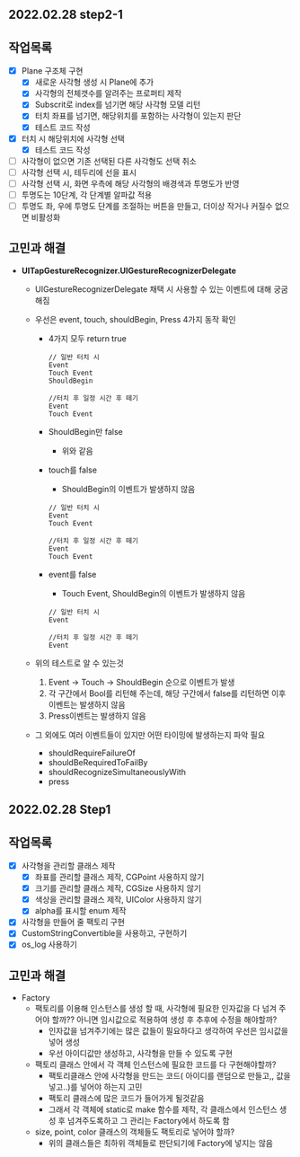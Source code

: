 ## 2022.02.28 step2-1

## 작업목록

- [x] Plane 구조체 구현
  - [x] 새로운 사각형 생성 시 Plane에 추가
  - [x] 사각형의 전체갯수를 알려주는 프로퍼티 제작
  - [x] Subscrit로 index를 넘기면 해당 사각형 모델 리턴
  - [x] 터치 좌표를 넘기면, 해당위치를 포함하는 사각형이 있는지 판단
  - [x] 테스트 코드 작성
- [x] 터치 시 해당위치에 사각형 선택
  - [x] 테스트 코드 작성
- [ ] 사각형이 없으면 기존 선택된 다른 사각형도 선택 취소
- [ ] 사각형 선택 시, 테두리에 선을 표시
- [ ] 사각형 선택 시, 화면 우측에 해당 사각형의 배경색과 투명도가 반영
- [ ] 투명도는 10단계, 각 단계별 알파값 적용
- [ ] 투명도 좌, 우에 투명도 단계를 조절하는 버튼을 만들고, 더이상 작거나 커질수 없으면 비활성화

## 고민과 해결

* **UITapGestureRecognizer.UIGestureRecognizerDelegate**

  * UIGestureRecognizerDelegate 채택 시 사용할 수 있는 이벤트에 대해 궁굼해짐

  * 우선은  event, touch, shouldBegin, Press 4가지 동작 확인

    * 4가지 모두 return true

      ```
      // 일반 터치 시
      Event
      Touch Event
      ShouldBegin
      
      //터치 후 일정 시간 후 떼기
      Event
      Touch Event
      ```

    * ShouldBegin만 false

      * 위와 같음

    * touch를 false

      * ShouldBegin의 이벤트가 발생하지 않음

      ```
      // 일반 터치 시
      Event
      Touch Event
      
      //터치 후 일정 시간 후 떼기
      Event
      Touch Event
      ```

    * event를 false

      * Touch Event, ShouldBegin의 이벤트가 발생하지 않음

      ```
      // 일반 터치 시
      Event
      
      //터치 후 일정 시간 후 떼기
      Event
      ```

  * 위의 테스트로 알 수 있는것

    1. Event -> Touch -> ShouldBegin 순으로 이벤트가 발생
    2. 각 구간에서 Bool를 리턴해 주는데, 해당 구간에서 false를 리턴하면 이후 이벤트는 발생하지 않음
    3. Press이벤트는 발생하지 않음

  * 그 외에도 여러 이벤트들이 있지만 어떤 타이밍에 발생하는지 파악 필요

    * shouldRequireFailureOf
    * shouldBeRequiredToFailBy
    * shouldRecognizeSimultaneouslyWith
    * press

## 2022.02.28 Step1

## 작업목록

- [x] 사각형을 관리할 클래스 제작
  - [x] 좌표를 관리할 클래스 제작, CGPoint 사용하지 않기
  - [x] 크기를 관리할 클래스 제작, CGSize 사용하지 않기
  - [x] 색상을 관리할 클래스 제작, UIColor 사용하지 않기
  - [x] alpha를 표시할 enum 제작
- [x] 사각형을 만들어 줄 팩토리 구현
- [x] CustomStringConvertible을 사용하고, 구현하기
- [x] os_log 사용하기

## 고민과 해결

* Factory
  * 팩토리를 이용해 인스턴스를 생성 할 때, 사각형에 필요한 인자값을 다 넘겨 주어야 할까??
    아니면 임시값으로 적용하여 생성 후 추후에 수정을 해야할까?
    * 인자값을 넘겨주기에는 많은 값들이 필요하다고 생각하여 우선은 임시값을 넣어 생성
    * 우선 아이디값만 생성하고, 사각형을 만들 수 있도록 구현
  * 팩토리 클래스 안에서 각 객체 인스턴스에 필요한 코드를 다 구현해야할까?
    * 팩토리클래스 안에 사각형을 만드는 코드( 아이디를 랜덤으로 만들고,, 값을 넣고..)를 넣어야 하는지 고민
    * 팩토리 클래스에 많은 코드가 들어가게 될것같음
    * 그래서 각 객체에 static로 make 함수를 제작, 각 클래스에서 인스턴스 생성 후 넘겨주도록하고
      그 관리는 Factory에서 하도록 함
  * size, point, color 클래스의 객체들도 팩토리로 넣어야 할까?
    * 위의 클래스들은 최하위 객체들로 판단되기에 Factory에 넣지는 않음

